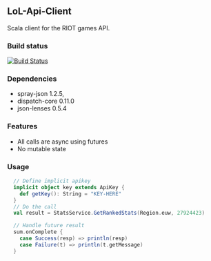 LoL-Api-Client
--------------

Scala client for the RIOT games API.

### Build status
[![Build Status](https://travis-ci.org/MaikelH/LoL-Api-Client.png?branch=master)](https://travis-ci.org/MaikelH/LoL-Api-Client)

### Dependencies

* spray-json 1.2.5,
* dispatch-core 0.11.0
* json-lenses 0.5.4

### Features

* All calls are async using futures
* No mutable state

### Usage

```scala
  // Define implicit apikey
  implicit object key extends ApiKey {
    def getKey(): String = "KEY-HERE"
  }
  // Do the call
  val result = StatsService.GetRankedStats(Region.euw, 27924423)

  // Handle future result
  sum.onComplete {
    case Success(resp) => println(resp)
    case Failure(t) => println(t.getMessage)
  }
```

